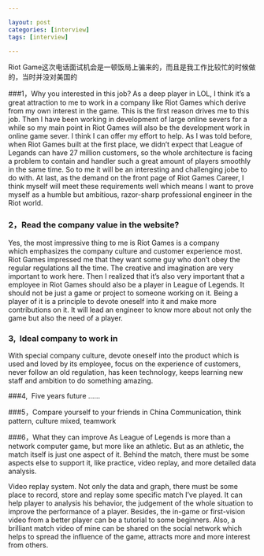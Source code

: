 ```yaml
---

layout: post
categories: [interview]
tags: [interview]

---
```


Riot Game这次电话面试机会是一顿饭局上骗来的，而且是我工作比较忙的时候做的，当时并没对美国的

###1，Why you interested in this job?
As a deep player in LOL, I think it’s a great attraction to me to work in a company like Riot Games which derive from my own interest in the game. This is the first reason drives me to this job. Then I have been working in development of large online severs for a while so my main point in Riot Games will also be the development work in online game sever. I think I can offer my effort to help. As I was told before, when Riot Games built at the first place, we didn’t expect that League of Legands can have 27 million customers, so the whole architecture is facing a problem to contain and handler such a great amount of players smoothly in the same time. So to me it will be an interesting and challenging jobe to do with. At last, as the demand on the front page of Riot Games Career, I think myself will meet these requirements well which means I want to prove myself as a humble but ambitious, razor-sharp professional engineer in the Riot world.



### 2，Read the company value in the website?
Yes, the most impressive thing to me is Riot Games is a company which emphasizes the company culture and customer experience most. Riot Games impressed me that they want some guy who don’t obey the regular regulations all the time. The creative and imagination are very important to work here. Then I realized that it’s also very important that a employee in Riot Games should also be a player in League of Legends. It should not be just a game or project to someone working on it. Being a player of it is a principle to devote oneself into it and make more contributions on it. It will lead an engineer to know more about not only the game but also the need of a player. 

### 3,  Ideal company to work in
With special company culture, devote oneself into the product which is used and loved by its employee, focus on the experience of customers, never follow an old regulation, has keen technology, keeps learning new staff and ambition to do something amazing.  

###4,  Five years future
……

###5，Compare yourself to your friends in China
Communication, think pattern, culture mixed, teamwork

###6，What they can improve
As League of Legends is more than a network computer game, but more like an athletic. But as an athletic, the match itself is just one aspect of it. Behind the match, there must be some aspects else to support it, like practice, video replay, and more detailed data analysis. 

Video replay system. Not only the data and graph, there must be some place to record, store and replay some specific match I’ve played. It can help player to analysis his behavior, the judgement of the whole situation to improve the performance of a player. Besides, the in-game or first-vision video from a better player can be a tutorial to some beginners. Also, a brilliant match video of mine can be shared on the social network which helps to spread the influence of the game, attracts more and more interest from others. 

 
